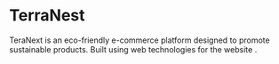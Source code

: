 # TerraNest
TeraNext is an eco-friendly e-commerce platform designed to promote sustainable products. Built using web technologies for the website . 
